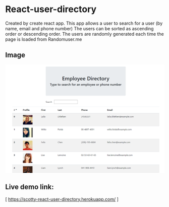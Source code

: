 # React-user-directory
Created by create react app. This app allows a user to search for a user (by name, email and phone number)
The users can be sorted as ascending order or descending order. The users are randomly generated each time the page is loaded from 
Randomuser.me

## Image
![alt text](./react-user-directory-demo.PNG "Logo Title Text 1")

## Live demo link:
[ https://scotty-react-user-directory.herokuapp.com/ ]